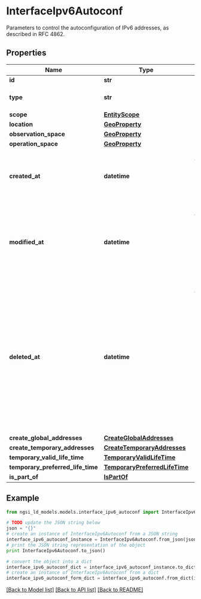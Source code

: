 # InterfaceIpv6Autoconf

Parameters to control the autoconfiguration of IPv6 addresses, as described in RFC 4862. 

## Properties
Name | Type | Description | Notes
------------ | ------------- | ------------- | -------------
**id** | **str** | Entity id.  | [optional] 
**type** | **str** | NGSI-LD Entity identifier. It has to be InterfaceIpv6Autoconf. | [optional] [default to 'InterfaceIpv6Autoconf']
**scope** | [**EntityScope**](EntityScope.md) |  | [optional] 
**location** | [**GeoProperty**](GeoProperty.md) |  | [optional] 
**observation_space** | [**GeoProperty**](GeoProperty.md) |  | [optional] 
**operation_space** | [**GeoProperty**](GeoProperty.md) |  | [optional] 
**created_at** | **datetime** | Is defined as the temporal Property at which the Entity, Property or Relationship was entered into an NGSI-LD system.  | [optional] [readonly] 
**modified_at** | **datetime** | Is defined as the temporal Property at which the Entity, Property or Relationship was last modified in an NGSI-LD system, e.g. in order to correct a previously entered incorrect value.  | [optional] [readonly] 
**deleted_at** | **datetime** | Is defined as the temporal Property at which the Entity, Property or Relationship was deleted from an NGSI-LD system.  Entity deletion timestamp. See clause 4.8 It is only used in notifications reporting deletions and in the Temporal Representation of Entities (clause 4.5.6), Properties (clause 4.5.7), Relationships (clause 4.5.8) and LanguageProperties (clause 5.2.32).  | [optional] [readonly] 
**create_global_addresses** | [**CreateGlobalAddresses**](CreateGlobalAddresses.md) |  | [optional] 
**create_temporary_addresses** | [**CreateTemporaryAddresses**](CreateTemporaryAddresses.md) |  | [optional] 
**temporary_valid_life_time** | [**TemporaryValidLifeTime**](TemporaryValidLifeTime.md) |  | [optional] 
**temporary_preferred_life_time** | [**TemporaryPreferredLifeTime**](TemporaryPreferredLifeTime.md) |  | [optional] 
**is_part_of** | [**IsPartOf**](IsPartOf.md) |  | 

## Example

```python
from ngsi_ld_models.models.interface_ipv6_autoconf import InterfaceIpv6Autoconf

# TODO update the JSON string below
json = "{}"
# create an instance of InterfaceIpv6Autoconf from a JSON string
interface_ipv6_autoconf_instance = InterfaceIpv6Autoconf.from_json(json)
# print the JSON string representation of the object
print InterfaceIpv6Autoconf.to_json()

# convert the object into a dict
interface_ipv6_autoconf_dict = interface_ipv6_autoconf_instance.to_dict()
# create an instance of InterfaceIpv6Autoconf from a dict
interface_ipv6_autoconf_form_dict = interface_ipv6_autoconf.from_dict(interface_ipv6_autoconf_dict)
```
[[Back to Model list]](../README.md#documentation-for-models) [[Back to API list]](../README.md#documentation-for-api-endpoints) [[Back to README]](../README.md)



